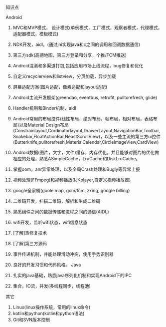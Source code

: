 知识点

Android

1. MVC和MVP模式， 设计模式(单例模式，工厂模式，观察者模式，代理模式，适配器模式，模板模式)
2. NDK开发，aidl。(通过jni实现java和c之间的调用和回调数据通信)
3. 第三方sdk(高德地图，第三方登录和分享，个推/FCM推送)
4. Android混淆和多渠道打包,包括应用市场上线流程，bug修复和优化
5. 自定义recyclerview和listview，分页加载，异步加载
6. 屏幕适配方案(图片适配，像素适配和layout适配)
7. Android主流开发框架(greendao, eventbus, retrofit, pulltorefresh, glide)
8. Handler机制和Binder机制，aidl
9. Android常用的布局控件(线性布局，绝对布局，帧布局，相对布局，表格布局)以及Material Design布局(Constrainlayout,Cordinatorlayout,DrawerLayout,NavigationBar,Toolbar,Snakebar,FloatActionBar,NeastScrollView)，以及一些主流的第三方ui控件(Butterknife,pulltorefresh,MaterialCalendar,CircleImageView,CardView)
10. Android数据(图片，文字，文件)缓存，内存优化，并且能够对图片的优化做相应的处理，熟悉ASimpleCache，LruCache和DiskLruCache。
11. 掌握oom，anr异常处理，以及全局Crash处理和Bugly等异常上报
12. 视频处理(FFmpeg)和视频播放(IJKplayer,自定义视频播放器)
13. google全家桶(goole map, gcm/fcm, zxing, google billing)
14. 二维码开发，扫描二维码，解析和生成二维码
15. 熟悉组件之间的数据传递和进程之间的通信(AIDL)
16. wifi开发，监听wifi状态，wifi信息状态
17. [了解]热修复技术
18. [了解]第三方源码
19. 事件传递机制，并能处理滑动冲突，使用手势识别器
20. 良好的开发习惯和代码风格。
Java

1. 扎实的java基础，熟悉java序列化机制和实现Android下的IPC
2. 集合，IO流，并发(多线程同步，线程池)


其它

1. Linux(linux操作系统，常用的linux命令)
2. kotlin和python(kotlin和python语法)
3. Git和SVN版本控制